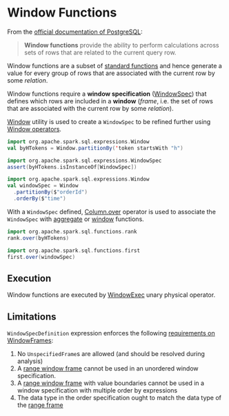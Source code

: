 # Window Functions

From the [official documentation of PostgreSQL](https://www.postgresql.org/docs/14/functions-window.html):

> **Window functions** provide the ability to perform calculations across sets of rows that are related to the current query row.

Window functions are a subset of [standard functions](../standard-functions/index.md) and hence generate a value for every group of rows that are associated with the current row by some _relation_.

Window functions require a **window specification** ([WindowSpec](WindowSpec.md)) that defines which rows are included in a **window** (_frame_, i.e. the set of rows that are associated with the current row by some _relation_).

[Window](Window.md) utility is used to create a `WindowSpec` to be refined further using [Window operators](Window.md#operators).

```scala
import org.apache.spark.sql.expressions.Window
val byHTokens = Window.partitionBy('token startsWith "h")
```

```scala
import org.apache.spark.sql.expressions.WindowSpec
assert(byHTokens.isInstanceOf[WindowSpec])
```

```scala
import org.apache.spark.sql.expressions.Window
val windowSpec = Window
  .partitionBy($"orderId")
  .orderBy($"time")
```

With a `WindowSpec` defined, [Column.over](../Column.md#over) operator is used to associate the `WindowSpec` with [aggregate](../standard-functions//index.md#aggregate-functions) or [window](../standard-functions//index.md#window-functions) functions.

```scala
import org.apache.spark.sql.functions.rank
rank.over(byHTokens)
```

```scala
import org.apache.spark.sql.functions.first
first.over(windowSpec)
```

## Execution

Window functions are executed by [WindowExec](../physical-operators/WindowExec.md) unary physical operator.

## Limitations

`WindowSpecDefinition` expression enforces the following [requirements on WindowFrames](../expressions/WindowSpecDefinition.md#checkInputDataTypes):

1. No `UnspecifiedFrame`s are allowed (and should be resolved during analysis)
1. A [range window frame](RangeFrame.md) cannot be used in an unordered window specification.
1. A [range window frame](RangeFrame.md) with value boundaries cannot be used in a window specification with multiple order by expressions
1. The data type in the order specification ought to match the data type of the [range frame](RangeFrame.md)

